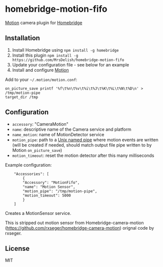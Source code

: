 # homebridge-motion-fifo

[Motion](https://motion-project.github.io) camera plugin for [Homebridge](https://github.com/nfarina/homebridge)

## Installation
1.	Install Homebridge using `npm install -g homebridge`
2.	Install this plugin `npm install -g https://github.com/MrsDelish/homebridge-motion-fifo`
3.	Update your configuration file - see below for an example
4.	Install and configure [Motion](https://motion-project.github.io)

Add to your `~/.motion/motion.conf`:

```
on_picture_save printf '%f\t%n\t%v\t%i\t%J\t%K\t%L\t%N\t%D\n' > /tmp/motion-pipe
target_dir /tmp
```

## Configuration
* `accessory`: "CameraMotion"
* `name`: descriptive name of the Camera service and platform
* `name_motion`: name of MotionDetector service
* `motion_pipe`: path to a [Unix named pipe](https://en.wikipedia.org/wiki/Named_pipe) where motion events are written (will be created if needed, should match output file pipe written to by Motion `on_picture_save`)
* `motion_timeout`: reset the motion detector after this many milliseconds

Example configuration:

```
    "Accessories": [
        {
    	"Accessory": "MotionFifo",
		"name": "Motion Sensor",
		"motion_pipe": "/tmp/motion-pipe",
		"motion_timeout": 5000
        }
    ]
```

Creates a MotionSensor service.


This is stripped out motion sensor from Homebridge-camera-motion (https://github.com/rxseger/homebridge-camera-motion) orignal code by rxseger.

## License

MIT

